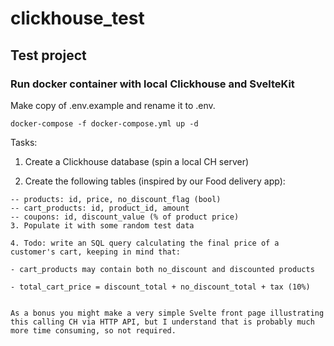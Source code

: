 # clickhouse_test
## Test project

### Run docker container with local Clickhouse and SvelteKit
Make copy of .env.example and rename it to .env.
```
docker-compose -f docker-compose.yml up -d
```

Tasks:
1. Create a Clickhouse database (spin a local CH server)

2. Create the following tables (inspired by our Food delivery app):

```
-- products: id, price, no_discount_flag (bool)
-- cart_products: id, product_id, amount
-- coupons: id, discount_value (% of product price)
3. Populate it with some random test data

4. Todo: write an SQL query calculating the final price of a customer's cart, keeping in mind that:

- cart_products may contain both no_discount and discounted products

- total_cart_price = discount_total + no_discount_total + tax (10%)


As a bonus you might make a very simple Svelte front page illustrating this calling CH via HTTP API, but I understand that is probably much more time consuming, so not required.